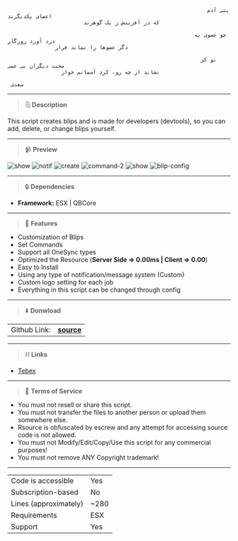                                                                    بنی آدم اعضای یکدیگرند
                            که در آفرینش ز یک گوهرند

                                                               چو عضوی به درد آورد روزگار
                   دگر عضو‌ها را نماند قرار

                                                                 تو کز محنت دیگران بی غمی
                     نشاید از چه رو، کرد آسمانم خوار

     سعدی 

____
> :spiral_notepad: **Description**


This script creates blips and is made for developers (devtools), so you can add, delete, or change blips yourself.
____
> :video_camera: **Preview**

![show](https://user-images.githubusercontent.com/108590062/233722410-0a6206fe-5bf2-4cf6-b0b8-e10e602e7170.png)
![notif](https://user-images.githubusercontent.com/108590062/233722397-6694e98c-dd31-4bc5-b402-4d97835bfa1a.png)
![create](https://user-images.githubusercontent.com/108590062/233722368-f27da4c8-6c54-46c2-9ab9-a92faeea720a.png)
![command-2](https://user-images.githubusercontent.com/108590062/233722136-d68d5425-09e0-43a5-8b26-0d439f73e911.png)
![show](https://user-images.githubusercontent.com/108590062/233722079-e106d3a3-6cae-41f6-a25e-7868e9988ae1.png)
![blip-config](https://user-images.githubusercontent.com/108590062/233722433-b157b372-2a65-4055-b8f7-a3534d5bb960.png)

____
> :lock: **Dependencies**

* **Framework:** ESX | QBCore
____
> 🎐 **Features**
- Customization of Blips
- Set Commands
- Support all OneSync types
- Optimized the Resource (**Server Side => 0.00ms | Client => 0.00**)
- Easy to Install
- Using any type of notification/message system (Custom)
- Custom logo setting for each job
- Everything in this script can be changed through config
____
> :arrow_down: **Donwload**

|||
| --- | --- |
|Github Link:|[**source**](https://github.com/amirhh-04/jasper-blip-creator)|
____
> :chains: **Links**
- [Tebex](https://jasper-development.tebex.io/)

____
> 📜 **Terms of Service**

 - You must not resell or share this script.
 - You must not transfer the files to another person or upload them somewhere else.
 - Rsource is obfuscated by escrew and any attempt for accessing source code is not allowed.
 - You must not Modify/Edit/Copy/Use this script for any commercial purposes!
 - You must not remove ANY Copyright trademark!

____
|||
| --- | --- |
|Code is accessible|Yes|
|Subscription-based|No|
|Lines (approximately)|~280|
|Requirements|ESX | QBCORE|
|Support|Yes|
